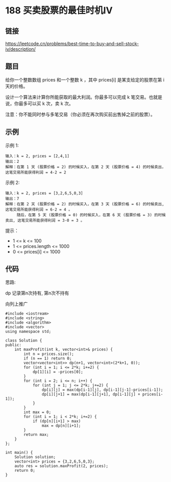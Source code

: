 # 188 买卖股票的最佳时机Ⅳ
## 链接
https://leetcode.cn/problems/best-time-to-buy-and-sell-stock-iv/description/

## 题目 
给你一个整数数组 prices 和一个整数 k ，其中 prices[i] 是某支给定的股票在第 i 天的价格。

设计一个算法来计算你所能获取的最大利润。你最多可以完成 k 笔交易。也就是说，你最多可以买 k 次，卖 k 次。

注意：你不能同时参与多笔交易（你必须在再次购买前出售掉之前的股票）。

## 示例
示例 1:
```
输入：k = 2, prices = [2,4,1]
输出：2
解释：在第 1 天 (股票价格 = 2) 的时候买入，在第 2 天 (股票价格 = 4) 的时候卖出，这笔交易所能获得利润 = 4-2 = 2 
```
示例 2:
```
输入：k = 2, prices = [3,2,6,5,0,3]
输出：7
解释：在第 2 天 (股票价格 = 2) 的时候买入，在第 3 天 (股票价格 = 6) 的时候卖出, 这笔交易所能获得利润 = 6-2 = 4 。
     随后，在第 5 天 (股票价格 = 0) 的时候买入，在第 6 天 (股票价格 = 3) 的时候卖出, 这笔交易所能获得利润 = 3-0 = 3 。
```

提示：

- 1 <= k <= 100
- 1 <= prices.length <= 1000
- 0 <= prices[i] <= 1000

## 代码
思路:

dp 记录第n次持有, 第n次不持有

向列上推广

```
#include <iostream>
#include <string>
#include <algorithm>
#include <vector>
using namespace std;

class Solution {
public:
    int maxProfit(int k, vector<int>& prices) {
        int n = prices.size();
        if (n == 1) return 0;
        vector<vector<int>> dp(n+1, vector<int>(2*k+1, 0));
        for (int i = 1; i <= 2*k; i+=2) {
            dp[1][i] = -prices[0];
        }
        for (int i = 2; i <= n; i++) {
            for (int j = 1; j <= 2*k; j+=2) {
                dp[i][j] = max(dp[i-1][j], dp[i-1][j-1]-prices[i-1]);
                dp[i][j+1] = max(dp[i-1][j+1], dp[i-1][j] + prices[i-1]);
            }
        }
        int max = 0;
        for (int i = 1; i < 2*k; i+=2) {
            if (dp[n][i+1] > max)
                max = dp[n][i+1];
        }
        return max;
    }
};

int main() {
    Solution solution;
    vector<int> prices = {3,2,6,5,0,3};
    auto res = solution.maxProfit(2, prices);
    return 0;
}
```